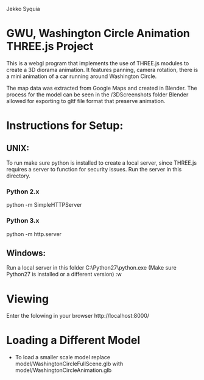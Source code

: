 Jekko Syquia
# GWU, Washington Circle Animation THREE.js Project
This is a webgl program that implements the use of THREE.js modules to create a 3D diorama animation. 
It features panning, camera rotation, there is a mini animation of a car running around Washington Circle.

The map data was extracted from Google Maps and created in Blender. 
The process for the model can be seen in the /3DScreenshots folder
Blender allowed for exporting to gltf file format that preserve animation. 


# Instructions for Setup: 
## UNIX: 
To run make sure python is installed to create a local server, since THREE.js requires a server to function for security issues. 
Run the server in this directory.

### Python 2.x 
python -m SimpleHTTPServer


### Python 3.x
python -m http.server

## Windows:
Run a local server in this folder
C:\Python27\python.exe (Make sure Python27 is installed or a different version) :w


# Viewing
Enter the folowing in your browser
http://localhost:8000/

# Loading a Different Model
-   To load a smaller scale model replace model/WashingtonCircleFullScene.glb with
    model/WashingtonCircleAnimation.glb
